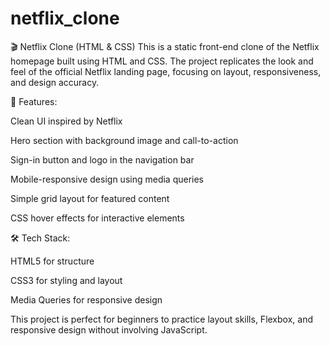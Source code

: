 # netflix_clone
🎬 Netflix Clone (HTML & CSS) This is a static front-end clone of the Netflix homepage built using HTML and CSS. The project replicates the look and feel of the official Netflix landing page, focusing on layout, responsiveness, and design accuracy.

🔧 Features:

Clean UI inspired by Netflix

Hero section with background image and call-to-action

Sign-in button and logo in the navigation bar

Mobile-responsive design using media queries

Simple grid layout for featured content

CSS hover effects for interactive elements

🛠️ Tech Stack:

HTML5 for structure

CSS3 for styling and layout

Media Queries for responsive design

This project is perfect for beginners to practice layout skills, Flexbox, and responsive design without involving JavaScript.
